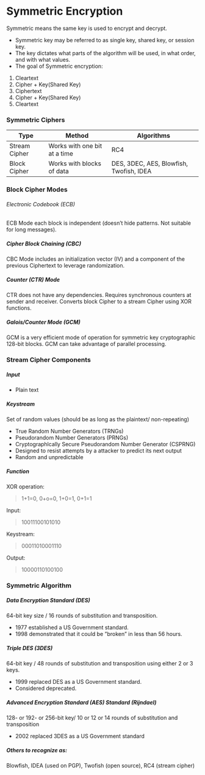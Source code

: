 # Symmetric Encryption
Symmetric means the same key is used to encrypt and decrypt.
* Symmetric key may be referred to as single key, shared key, or session key.
* The key dictates what parts of the algorithm will be used, in what order, and with what values.
* The goal of Symmetric encryption:
1. Cleartext
2. Cipher + Key(Shared Key)
3. Ciphertext
4. Cipher + Key(Shared Key)
5. Cleartext


### Symmetric Ciphers
| Type | Method  | Algorithms |
|------|---------|------------|
| Stream Cipher | Works with one bit at a time | RC4 |
| Block Cipher | Works with blocks of data | DES, 3DEC, AES, Blowfish, Twofish, IDEA |


### Block Cipher Modes  
######  Electronic Codebook (ECB)
ECB Mode each block is independent (doesn’t hide patterns. Not suitable for long messages).

##### Cipher Block Chaining (CBC)
CBC Mode includes an initialization vector (IV) and a component of the previous Ciphertext to leverage randomization.

##### Counter (CTR) Mode
CTR does not have any dependencies. Requires synchronous counters at sender and receiver. Converts block Cipher to a stream Cipher using XOR functions.

##### Galois/Counter Mode (GCM)
GCM is a very efficient mode of operation for symmetric key cryptographic 128-bit blocks. GCM can take advantage of parallel processing.


### Stream Cipher Components
##### Input
* Plain text

##### Keystream
Set of random values (should be as long as the plaintext/ non-repeating)
* True Random Number Generators (TRNGs)
* Pseudorandom Number Generators (PRNGs)
* Cryptographlcally Secure Pseudorandom Number Generator (CSPRNG)
* Designed to resist attempts by a attacker to predict its next output
* Random and unpredictable

##### Function
XOR operation:

> 1+1=0, 0+o=0, 1+0=1, 0+1=1

Input:

> 10011100101010

Keystream:

> 00011010001110

Output:

> 10000110100100


### Symmetric Algorithm
##### Data Encryption Standard (DES)
64-bit key size / 16 rounds of substitution and transposition.
* 1977 established a US Government standard.
* 1998 demonstrated that it could be ”broken” in less than 56 hours.

##### Triple DES (3DES)
64-bit key / 48 rounds of substitution and transposition using either 2 or 3 keys.
* 1999 replaced DES as a US Government standard.
* Considered deprecated.

##### Advanced Encryption Standard (AES) Standard (Rijndael)
128- or 192- or 256-bit key/ 10 or 12 or 14 rounds of substitution and transposition
 * 2002 replaced 3DES as a US Government standard

##### Others to recognize as:
Blowfish, IDEA (used on PGP), Twofish (open source), RC4 (stream cipher)
